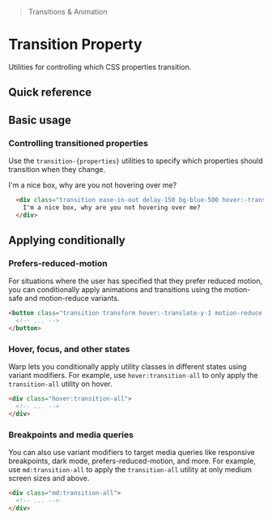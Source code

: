 > Transitions & Animation

# Transition Property

Utilities for controlling which CSS properties transition.

## Quick reference

<qr-table />

## Basic usage

### Controlling transitioned properties
Use the `transition-{properties}` utilities to specify which properties should transition when they change.

<example-container>
  <div class="max-w-[230] mx-a ex-box transition ease-in-out delay-150 pd-bg-blue-500 hover:-translate-y-1 hover:scale-110 hover:pd-bg-indigo-600 duration-300">
    I'm a nice box, why are you not hovering over me?
  </div>
</example-container>

```html
  <div class="transition ease-in-out delay-150 bg-blue-500 hover:-translate-y-1 hover:scale-110 hover:bg-indigo-600 duration-300 ...">
    I'm a nice box, why are you not hovering over me?
  </div>
```

## Applying conditionally

### Prefers-reduced-motion
For situations where the user has specified that they prefer reduced motion, you can conditionally apply animations and transitions using the motion-safe and motion-reduce variants.

```html
<button class="transition transform hover:-translate-y-1 motion-reduce:transition-none motion-reduce:hover:transform-none ...">
  <!-- ... -->
</button>
```

### Hover, focus, and other states
Warp lets you conditionally apply utility classes in different states using variant modifiers.
For example, use `hover:transition-all` to only apply the `transition-all` utility on hover.

```html
<div class="hover:transition-all">
  <!-- ... -->
</div>
```

### Breakpoints and media queries
You can also use variant modifiers to target media queries like responsive breakpoints, dark mode, prefers-reduced-motion, and more. For example, use `md:transition-all` to apply the `transition-all` utility at only medium screen sizes and above.

```html
<div class="md:transition-all">
  <!-- ... -->
</div>
```




